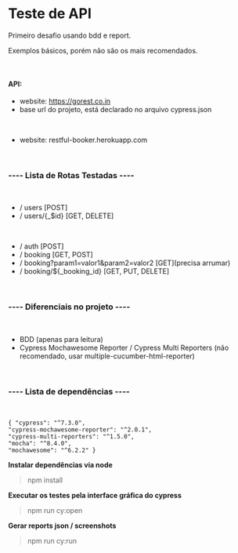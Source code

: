 # Teste de API 
Primeiro desafio usando bdd e report.

Exemplos básicos, porém não são os mais recomendados.

<br/>

#### **API**:
- website: https://gorest.co.in
- base url do projeto, está declarado no arquivo cypress.json

<br/>

- website: restful-booker.herokuapp.com

<br/>

### ---- Lista de Rotas Testadas ----
<br/>

- / users [POST]
- / users/{_$id} [GET, DELETE]

<br/>

- / auth [POST]
- / booking [GET, POST]
- / booking?param1=valor1&param2=valor2 [GET](precisa arrumar)
- / booking/${_booking_id} [GET, PUT, DELETE]

<br/>

### ---- Diferenciais no projeto ----
<br/>

- BDD (apenas para leitura)
- Cypress Mochawesome Reporter / Cypress Multi Reporters (não recomendado, usar multiple-cucumber-html-reporter)

<br/>

### ---- Lista de dependências ----
<br/>

    { "cypress": "^7.3.0",
    "cypress-mochawesome-reporter": "^2.0.1",
    "cypress-multi-reporters": "^1.5.0",
    "mocha": "^8.4.0",
    "mochawesome": "^6.2.2" }

**Instalar dependências via node**
> npm install

**Executar os testes pela interface gráfica do cypress**
> npm run cy:open

**Gerar reports json / screenshots**
> npm run cy:run
